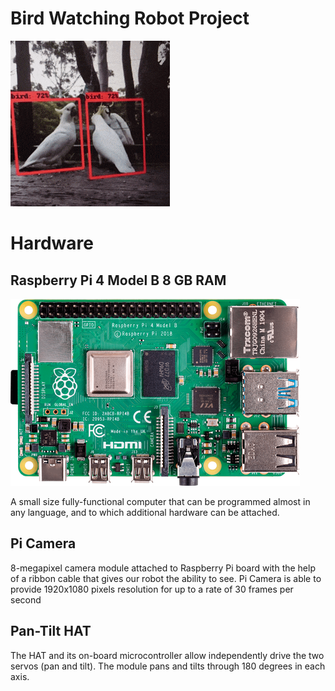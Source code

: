 # Bird Watching Robot Project
![Image](birds.gif)

# Hardware 

## Raspberry Pi 4 Model B 8 GB RAM
![Image](rasp_pi_4_b_03_anw.png)

A small size fully-functional computer that can be programmed almost in any language, and to which additional hardware can be attached.

## Pi Camera

8-megapixel camera module attached to Raspberry Pi board with the help of a ribbon cable that gives our robot the ability to see. 
Pi Camera is able to provide 1920x1080 pixels resolution for up to a rate of 30 frames per second

## Pan-Tilt HAT 

The HAT and its on-board microcontroller allow independently drive the two servos (pan and tilt). 
The module pans and tilts through 180 degrees in each axis.
